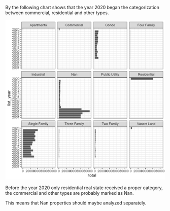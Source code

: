 By the following chart shows that the year 2020 began the categorization between
commercial, residential and other types.

![Types of properties along the years](property_type_changes_through_the_years.png)

Before the year 2020 only residential real state received a proper category, the commercial and
other types are probably marked as Nan.

This means that Nan properties should maybe analyzed separately.

